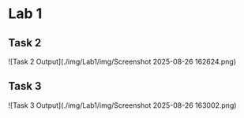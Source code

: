 # Lab 1

## Task 2

![Task 2 Output](./img/Lab1/img/Screenshot 2025-08-26 162624.png)

## Task 3

![Task 3 Output](./img/Lab1/img/Screenshot 2025-08-26 163002.png)
